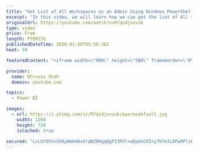```yaml
---
title: "Get List of All Workspaces as an Admin Using Windows PowerShell | PowerShell and Power BI"
excerpt: "In this video, we will learn how we can get the list of All the available Workspaces in Power BI tenant. Power BI provides PowerShell Administrator API. Using these APIs we can get the list of all workspaces based on the logged-in user. If you have access to Power BI Service Administrator, then we can"
originalUrl: https://youtube.com/watch?v=Rfqs4jvxvuk
type: video
price: Free
length: PT6M23S
publishedDateTime: 2020-01-30T05:56:36Z
heat: 50

featuredContent: "<iframe width=\"800\" height=\"500\" frameborder=\"0\" src=\"https://www.youtube.com/embed/Rfqs4jvxvuk\" allow=\"accelerometer; autoplay; encrypted-media; gyroscope; picture-in-picture\" allowfullscreen></iframe>"

provider:
  name: Dhruvin Shah
  domain: youtube.com

topics:
  - Power BI

images:
  - url: https://i.ytimg.com/vi/Rfqs4jvxvuk/maxresdefault.jpg
    width: 1280
    height: 720
    isCached: true

secured: "LvLbYOtVvSV8yHmkH8oVrqN2DHgqQgP3JRVl+wEpkhCK5ry7N7eIL0FwOPlzEV/aP+g1q860ZuE8IRubCoptovEJOwAhS+ivfAhK+Yit9azrWGq8EzWotfUY2/eJTlDKn5vieBfaRSBKNq/QZd2tZd2beuX3duy+iCIk92ugHsLUhF197dmrvdUomuor9oTIaT6+7WNz1bJvgSj5wt1fMdr3E0LQx40L2kIpHATM/KS2TrhUeDNuLJFMzp8Et7yK+1kovBZnBOOeEOHhGHRzT2Sw307huJPL4JECaD40TuoUO61/yjAFfeMLkVvrhuRQa4XrND/UCkDcN+N+ReI2wcoQVI+/44vwJoajM4uSo6mRQNm4t1z10XLNektPqt0QE8Vui0Exg4di16/sJP3H24A08mrJtop7AamHLwxAWD0=;sm/SFP3pNJLY4fg7zPDEGQ=="
---
```


